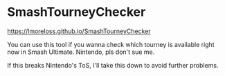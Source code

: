 # SmashTourneyChecker
https://lmoreloss.github.io/SmashTourneyChecker

You can use this tool if you wanna check which tourney is available right now in Smash Ultimate.
Nintendo, pls don't sue me.

If this breaks Nintendo's ToS, I'll take this down to avoid further problems.

